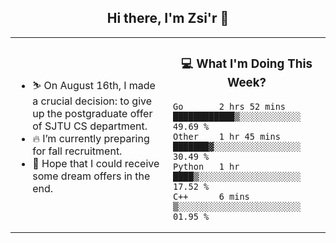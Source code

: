 <h2 align="center"> Hi there, I'm Zsi'r 👋 </h2>

<table>
    <tr>
        <td valign="center" width="50%">
            <ul>
                <li> ⛷️ On August 16th, I made a crucial decision: to give up the postgraduate offer of SJTU CS department.</li>
                <li> 🔥 I’m currently preparing for fall recruitment.</li>
                <li> 🙏 Hope that I could receive some dream offers in the end.</li>
            </ul>
        </td>
       <td valign="top" width="50%">

<h3 align="center"> 💻 What I'm Doing This Week? </h3>

<!--START_SECTION:waka-->
```text
Go       2 hrs 52 mins   ████████████▒░░░░░░░░░░░░   49.69 % 
Other    1 hr 45 mins    ███████▓░░░░░░░░░░░░░░░░░   30.49 % 
Python   1 hr            ████▒░░░░░░░░░░░░░░░░░░░░   17.52 % 
C++      6 mins          ▒░░░░░░░░░░░░░░░░░░░░░░░░   01.95 % 
```
<!--END_SECTION:waka-->
</td></tr>
</table>
